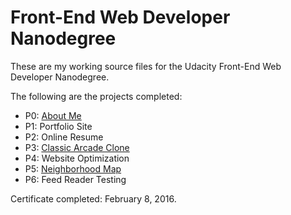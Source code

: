 # Front-End Web Developer Nanodegree

These are my working source files for the Udacity Front-End Web Developer Nanodegree.

The following are the projects completed:
* P0: [About Me](http://codepen.io/anon/pen/GJLpBR)
* P1: Portfolio Site
* P2: Online Resume
* P3: [Classic Arcade Clone](http://lautomator.github.io/apps/frogger/)
* P4: Website Optimization
* P5: [Neighborhood Map](http://lautomator.github.io/apps/neighborhood-map/)
* P6: Feed Reader Testing

Certificate completed: February 8, 2016.
